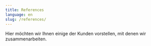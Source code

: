 ```yaml
---
title: References
language: en
slug: /references/
---
```


Hier möchten wir Ihnen einige der Kunden vorstellen, mit denen wir
zusammenarbeiten.
